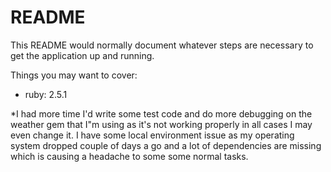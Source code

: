 # README

This README would normally document whatever steps are necessary to get the
application up and running.

Things you may want to cover:

* ruby: 2.5.1

*I had more time I'd write some test code and do more debugging on the weather gem that I"m using as it's not working properly in all cases I may even change it.
I have some local environment issue as my operating system dropped couple of days a go and a lot of dependencies are missing which is causing a headache to some some normal tasks.
